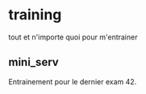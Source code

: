 # training
tout et n'importe quoi pour m'entrainer

## mini_serv
Entrainement pour le dernier exam 42.

